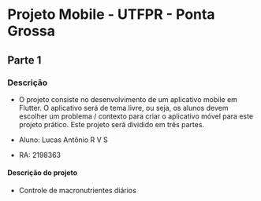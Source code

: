 # Projeto Mobile - UTFPR - Ponta Grossa 
## Parte 1
### Descrição
- O projeto consiste no desenvolvimento de um aplicativo mobile em Flutter. O aplicativo será de tema livre, ou seja, os alunos devem escolher um problema / contexto para criar o aplicativo móvel para este projeto prático. Este projeto será dividido em três partes.

- Aluno: Lucas Antônio R V S 
- RA: 2198363

#### Descrição do projeto
- Controle de macronutrientes diários